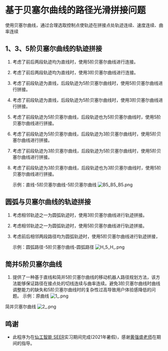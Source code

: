 # 基于贝塞尔曲线的路径光滑拼接问题
使用贝塞尔曲线，通过合理选取控制点使轨迹在拼接点处轨迹连续、速度连续、曲率连续

## 1、3、5阶贝塞尔曲线的轨迹拼接

1.	考虑了前后两段轨迹均为直线时，使用5阶贝塞尔曲线进行连接。
2.	考虑了前后两段轨迹均为直线时，使用3阶贝塞尔曲线进行连接。
3.	考虑了前段轨迹为直线，后段轨迹为5阶贝塞尔曲线时，使用5阶贝塞尔曲线进行拼接。
4.	考虑了前段轨迹为直线，后段轨迹为5阶贝塞尔曲线时，使用3阶贝塞尔曲线进行拼接。
5.	考虑了前段轨迹为5阶贝塞尔曲线，后段轨迹也为5阶贝塞尔曲线时，使用5阶贝塞尔曲线进行拼接。
6.	考虑了前段轨迹为5阶贝塞尔曲线，后段轨迹为3阶贝塞尔曲线时，使用5阶贝塞尔曲线进行拼接。
7.	考虑了前段轨迹为3阶贝塞尔曲线，后段轨迹为5阶贝塞尔曲线时，使用5阶贝塞尔曲线进行拼接。
8.	考虑了前段轨迹为3阶贝塞尔曲线，后段轨迹也为3阶贝塞尔曲线时，使用5阶贝塞尔曲线进行拼接。

    示例：直线-5阶贝塞尔曲线-5阶贝塞尔曲线
![B5_B5_B5.png](./图片/B5_B5_B5.png)

## 圆弧与贝塞尔曲线的轨迹拼接

1.	考虑相邻轨迹之一为圆弧轨迹时，使用3阶贝塞尔曲线进行轨迹拼接。
2.	考虑相邻轨迹之一为圆弧轨迹时，使用5阶贝塞尔曲线进行轨迹拼接。
3.	考虑前后相邻两段路径均为圆弧轨迹时，使用5阶贝塞尔曲线进行轨迹拼接，

    示例：圆弧路径-5阶贝塞尔曲线-圆弧路径
    ![H_5_H_.png](./图片/H_5_H_.png)

## 简并5阶贝塞尔曲线
 1.  提供了一种基于直线和简并5阶贝塞尔曲线的移动机器人路径规划方法，该方法能够保证路径在接点处的切线连续与曲率连续。避免3阶贝塞尔曲线时曲线调整能力的缺失和5阶贝塞尔曲线时的复杂性过高导致用户体验感降低的问题。
示例：原曲线
    ![1_.png](./图片/1_.png)

简并贝塞尔曲线
    ![2_.png](./图片/2_.png)


## 鸣谢
- 此程序为在[仙工智能 SEER](https://github.com/seer-robotics/)实习期间完成(2021年暑假)，感谢[黄强盛老师](https://github.com/huangqiangsheng)在期间的指导。
